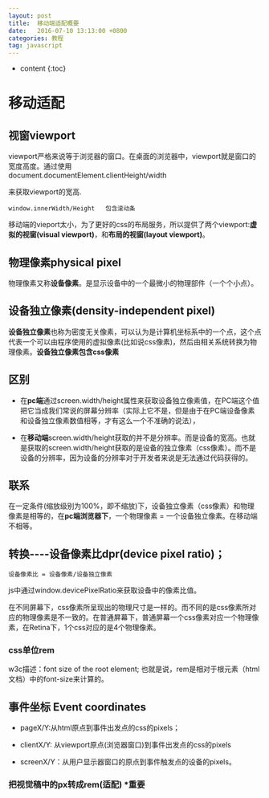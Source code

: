 ```yaml
---
layout: post
title:  移动端适配概要
date:   2016-07-10 13:13:00 +0800
categories: 教程
tag: javascript
---
```


* content
{:toc}



# 移动适配

## 视窗viewport

viewport严格来说等于浏览器的窗口。在桌面的浏览器中，viewport就是窗口的宽度高度。通过使用 		
	  document.documentElement.clientHeight/width 
      
来获取viewport的宽高.

    window.innerWidth/Height   包含滚动条
    
移动端的vieport太小，为了更好的css的布局服务，所以提供了两个viewport:**虚拟的视窗(visual viewport)**，和**布局的视窗(layout viewport)**。

## 物理像素physical pixel

物理像素又称**设备像素**。是显示设备中的一个最微小的物理部件（一个个小点）。

## 设备独立像素(density-independent pixel)

**设备独立像素**也称为密度无关像素，可以认为是计算机坐标系中的一个点，这个点代表一个可以由程序使用的虚拟像素(比如说css像素)，然后由相关系统转换为物理像素。**设备独立像素包含css像素**

## 区别

- 在**pc端**通过screen.width/height属性来获取设备独立像素值，在PC端这个值把它当成我们常说的屏幕分辨率（实际上它不是，但是由于在PC端设备像素和设备独立像素数值相等，才有这么一个不准确的说法），

- 在**移动端**screen.width/height获取的并不是分辨率。而是设备的宽高。也就是获取的screen.width/height获取的是设备的独立像素（css像素）。而不是设备的分辨率，因为设备的分辨率对于开发者来说是无法通过代码获得的。

## 联系

在一定条件(缩放级别为100%，即不缩放)下，设备独立像素（css像素）和物理像素是相等的，在**pc端浏览器下**，一个物理像素 = 一个设备独立像素。在移动端不相等。

## 转换----设备像素比dpr(device pixel ratio)；

	设备像素比 = 设备像素/设备独立像素   
js中通过window.devicePixelRatio来获取设备中的像素比值。

在不同屏幕下，css像素所呈现出的物理尺寸是一样的。而不同的是css像素所对应的物理像素是不一致的。在普通屏幕下，普通屏幕一个css像素对应一个物理像素，在Retina下，1个css对应的是4个物理像素。

### css单位rem

w3c描述：font size of the root element;
也就是说，rem是相对于根元素（html文档）中的font-size来计算的。

## 事件坐标 Event coordinates

- pageX/Y:从html原点到事件出发点的css的pixels；

- clientX/Y: 从viewport原点(浏览器窗口)到事件出发点的css的pixels

- screenX/Y：从用户显示器窗口的原点到事件触发点的设备的pixels。



### 把视觉稿中的px转成rem(适配) ***重要**




